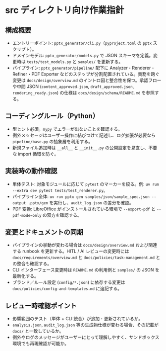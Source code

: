 # src ディレクトリ向け作業指針

## 構成概要
- エントリーポイント: `pptx_generator/cli.py`（`pyproject.toml` の `pptx` スクリプト）。
- ドメインモデル: `pptx_generator/models.py` で JSON スキーマを定義。変更時は `tests/test_models.py` と `samples/` を更新する。
- パイプライン: `pptx_generator/pipeline/` 配下に Analyzer・Renderer・Refiner・PDF Exporter などのステップが分割配置されている。責務を跨ぐ変更は `docs/design/overview.md` のイントロ図と整合性を保つ。承認フローや中間 JSON (`content_approved.json`, `draft_approved.json`, `rendering_ready.json`) の仕様は `docs/design/schema/README.md` を参照する。

## コーディングルール（Python）
- 型ヒント必須。`mypy` でエラーが出ないことを確認する。
- 例外メッセージはユーザー操作に結びつけて記述し、ログ拡張が必要なら `pipeline/base.py` の抽象層を利用する。
- 新規ファイル追加時は `__all__` と `__init__.py` の公開設定を見直し、不要な import 循環を防ぐ。

## 実装時の動作確認
- 単体テスト: 対象モジュールに応じて `pytest` のマーカーを絞る。例: `uv run --extra dev pytest tests/test_renderer.py`。
- パイプライン全体: `uv run pptx gen samples/json/sample_spec.json --output .pptx/gen` を実行し、`audit_log.json` の差分を確認。
- PDF 変換: LibreOffice がインストールされている環境で `--export-pdf` と `--pdf-mode=only` の双方を確認する。

## 変更とドキュメントの同期
- パイプラインの挙動が変わる場合は `docs/design/overview.md` および関連する runbook を更新する。HITL / AI レビューの変更時には `docs/requirements/overview.md` と `docs/policies/task-management.md` との整合も確認する。
- CLI インターフェース変更時は `README.md` の利用例と `samples/` の JSON を最新化する。
- ブランド／ルール設定 (`config/*.json`) に依存する変更は `docs/policies/config-and-templates.md` に追記する。

## レビュー時確認ポイント
- 影響範囲のテスト（単体 + CLI 統合）が追加・更新されているか。
- `analysis.json`, `audit_log.json` 等の生成物仕様が変わる場合、その記載が `docs/` と一致しているか。
- 例外やログのメッセージがユーザーにとって理解しやすく、サンドボックス環境でも再現確認が可能か。
